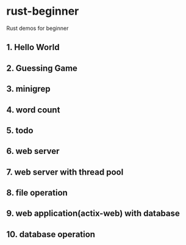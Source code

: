 # rust-beginner
Rust demos for beginner


## 1. Hello World

## 2. Guessing Game

## 3. minigrep

## 4. word count

## 5. todo

## 6. web server

## 7. web server with thread pool

## 8. file operation

## 9. web application(actix-web) with database

## 10. database operation
